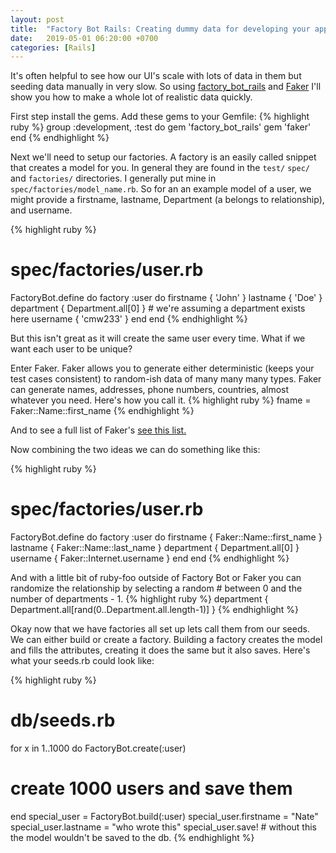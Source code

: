 ```yaml
---
layout: post
title:  "Factory Bot Rails: Creating dummy data for developing your application "
date:   2019-05-01 06:20:00 +0700
categories: [Rails]
---
```


It's often helpful to see how our UI's scale with lots of data in them but seeding data manually in very slow. So using <a href='https://github.com/thoughtbot/factory_bot_rails'>factory_bot_rails</a> and <a href='https://github.com/stympy/faker'>Faker</a> I'll show you how to make a whole lot of realistic data quickly.

First step install the gems. Add these gems to your Gemfile:
{% highlight ruby %}
group :development, :test do
  gem 'factory_bot_rails'
  gem 'faker'
end
{% endhighlight %}

Next we'll need to setup our factories. A factory is an easily called snippet that creates a model for you. In general they are found in the `test/` `spec/` 
and `factories/` directories. I generally put mine in `spec/factories/model_name.rb`. So for an an example model of a user, we might provide a firstname, lastname, Department (a belongs to relationship), and username.

{% highlight ruby %}
# spec/factories/user.rb
FactoryBot.define do
  factory :user do
    firstname { 'John' }
    lastname  { 'Doe' }
    department  { Department.all[0] } # we're assuming a department exists here
    username { 'cmw233' }
  end
end
{% endhighlight %}


But this isn't great as it will create the same user every time. What if we want each user to be unique? 

Enter Faker. Faker allows you to generate either deterministic (keeps your test cases consistent) to random-ish data of many many many types. Faker can generate names, addresses, phone numbers, countries, almost whatever you need. Here's how you call it.
{% highlight ruby %}
fname = Faker::Name::first_name
{% endhighlight %}

And to see a full list of Faker's <a href='https://github.com/stympy/faker#generators'>see this list.</a>

Now combining the two ideas we can do something like this:


{% highlight ruby %}
# spec/factories/user.rb
FactoryBot.define do
  factory :user do
    firstname { Faker::Name::first_name }
    lastname  { Faker::Name::last_name }
    department  { Department.all[0] }
    username { Faker::Internet.username }
  end
end
{% endhighlight %}


And with a little bit of ruby-foo outside of Factory Bot or Faker you can randomize the relationship by selecting a random # between 0 and the number of departments - 1. 
{% highlight ruby %}
    department  { Department.all[rand(0..Department.all.length-1)] }
{% endhighlight %}


Okay now that we have factories all set up lets call them from our seeds. We can either build or create a factory. Building a factory creates the model and fills the attributes, creating it does the same but it also saves. Here's what your seeds.rb could look like:


{% highlight ruby %}
# db/seeds.rb
for x in 1..1000 do
  FactoryBot.create(:user)
  # create 1000 users and save them
end
special_user = FactoryBot.build(:user)
special_user.firstname = "Nate"
special_user.lastname = "who wrote this"
special_user.save! # without this the model wouldn't be saved to the db.
{% endhighlight %}
